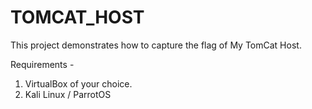 # TOMCAT_HOST
This project demonstrates how to capture the flag of My TomCat Host.

Requirements -
1. VirtualBox of your choice.
2. Kali Linux / ParrotOS
